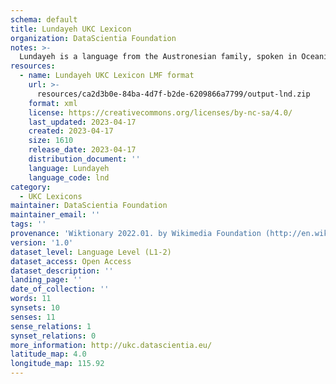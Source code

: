 ```yaml
---
schema: default
title: Lundayeh UKC Lexicon
organization: DataScientia Foundation
notes: >-
  Lundayeh is a language from the Austronesian family, spoken in Oceania. The UKC Lexicon of Lundayeh is represented as a lexico-semantic network. It consists of words, word senses, synsets, as well as sense-level and synset-level relationships.
resources:
  - name: Lundayeh UKC Lexicon LMF format
    url: >-
      resources/ca2d3b0e-84ba-4d7f-b2de-6209866a7799/output-lnd.zip
    format: xml
    license: https://creativecommons.org/licenses/by-nc-sa/4.0/
    last_updated: 2023-04-17
    created: 2023-04-17
    size: 1610
    release_date: 2023-04-17
    distribution_document: ''
    language: Lundayeh
    language_code: lnd
category:
  - UKC Lexicons
maintainer: DataScientia Foundation
maintainer_email: ''
tags: ''
provenance: 'Wiktionary 2022.01. by Wikimedia Foundation (http://en.wiktionary.org); MorphyNet 2.0 by Gábor Bella and Khuyagbaatar Batsuren (http://ukc.disi.unitn.it/index.php/morphynet/); Princeton WordNet 2.1 by Princeton University (https://wordnet.princeton.edu)'
version: '1.0'
dataset_level: Language Level (L1-2)
dataset_access: Open Access
dataset_description: ''
landing_page: ''
date_of_collection: ''
words: 11
synsets: 10
senses: 11
sense_relations: 1
synset_relations: 0
more_information: http://ukc.datascientia.eu/
latitude_map: 4.0
longitude_map: 115.92
---
```

